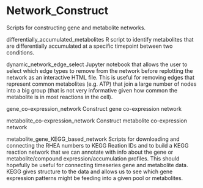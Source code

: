 # Network_Construct
Scripts for constructing gene and metabolite networks.

differentially_accumulated_metabolites R script to identify metabolites that are differentially accumulated at a specific timepoint between two conditions.

dynamic_network_edge_select Jupyter notebook that allows the user to select which edge types to remove from the network before replotting the network as an interactive HTML file. This is useful for removing edges that represent common metabolites (e.g. ATP) that join a large number of nodes into a big group (that is not very informative given how common the metabolite is in most reactions in the cell).

gene_co-expression_network Construct gene co-expression network

metabolite_co-expression_network Construct metabolite co-expression network

metabolite_gene_KEGG_based_network Scripts for downloading and connecting the RHEA numbers to KEGG Reation IDs and to build a KEGG reaction network that we can annotate with info about the gene or metabolite/compound expression/accumulation profiles. This should hopefully be useful for connecting timeseries gene and metabolite data. KEGG gives structure to the data and allows us to see which gene expression patterns might be feeding into a given pool or metabolites.
